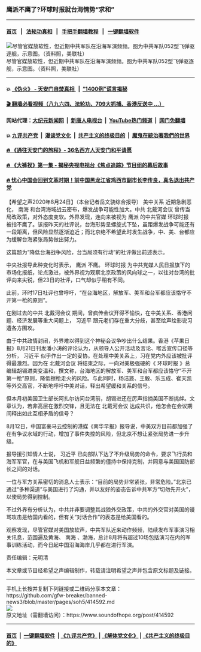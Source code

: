 ### 鹰派不鹰了?环球时报就台海情势“求和”
------------------------

#### [首页](https://github.com/gfw-breaker/banned-news3/blob/master/README.md) &nbsp;&nbsp;|&nbsp;&nbsp; [法轮功真相](https://github.com/begood0513/basic/blob/master/README.md)  &nbsp;&nbsp;|&nbsp;&nbsp; [手把手翻墙教程](https://github.com/gfw-breaker/guides/wiki)  &nbsp;&nbsp;|&nbsp;&nbsp; [一键翻墙软件](https://github.com/gfw-breaker/nogfw/blob/master/README.md)  



<div><img alt="尽管官媒放软性，但近期中共军队在沿海军演频频。图为中共军队052型飞弹驱逐舰，示意图。（资料照，美联社）" src="https://img.soundofhope.org/2020-08/phpljq4pi-1598270592211.jpg"/>
<br/><figcaption class="caption">
 尽管官媒放软性，但近期中共军队在沿海军演频频。图为中共军队052型飞弹驱逐舰，示意图。（资料照，美联社）
</figcaption></div><hr/>

#### 💥 [《伪火》 - 天安门自焚真相 ](http://141.164.51.119:10000/videos/blog/weihuo.html)&nbsp; |&nbsp; [“1400例”谎言揭秘  ](http://141.164.51.119:10000/videos/blog/jiexi1400.html)

#### [ 🎬  翻墙必看视频（八九六四、法轮功、709大抓捕、香港反送中 ...）](https://github.com/gfw-breaker/links/blob/master/banned.md)

#### 网站代理：[大纪元新闻网](http://167.172.10.89:10080/gb/) &nbsp;|&nbsp; [新唐人电视台](http://167.172.10.89:8808/gb/)  &nbsp;|&nbsp; [YouTube热门频道](http://158.247.203.241/youtube.html) &nbsp;|&nbsp; [网门免翻墙](http://158.247.203.241:11000/show.aspx?name=ogHome)

#### 💥 [九评共产党](http://141.164.51.119:10000/videos/res/jiuping/)&nbsp; |&nbsp; [漫谈党文化](http://141.164.51.119:10000/videos/res/mtdwh/)&nbsp; |&nbsp; [共产主义的终极目的](http://141.164.51.119:10000/videos/res/zjmd/)&nbsp; |&nbsp; [魔鬼在統治著我們的世界](http://141.164.51.119:10000/videos/res/TheSpecter/)  

#### [ 🔥  《通往天安门的旅程》- 36名西方人天安门和平请愿](http://141.164.51.119:10000/videos/news/../legend/index.html)

#### [ 🔥  《大裤衩》第一集 - 揭秘央视电视台《焦点追踪》节目组的幕后故事](http://141.164.51.119:10000/videos/news/../res/big-shorts/index.html)

#### [ 🔥  忧心中国会回到文革时期！前中国黑龙江省鸡西市副市长李传良，真名退出共产党](http://141.164.51.119:10000/videos/news/quit01.html)

<div><div class="Content__Wrapper sc-1bvya0-0 grZQxZ">
 <p class="meta-top">
  <span class="meta">
   【希望之声2020年8月24日】（本台记者岳文骁综合报导）
  </span>
  <ok href="/term/3103">
   美中关系
  </ok>
  近期急剧恶化，
  <ok href="/term/1506">
   南海
  </ok>
  和台湾海域战云密布，爆发战争可能性加大。中共
  <ok href="/term/1117">
   北戴河会议
  </ok>
  曾传当局改政策，对外态度变软。外界发现，连向来被视为
  <ok href="/term/14872">
   鹰派
  </ok>
  的中共官媒
  <ok href="/term/1266">
   环球时报
  </ok>
  被指不鹰了。该报昨天的社评说，台海形势呈螺旋式下坠，虽距爆发战争可能还有一段距离，但风险显然逐渐迫近；而北京绝不希望此时发生战争，中、美、台都应为缓解台海紧张局势做出努力。
 </p>
 <p>
  这篇题为“降低台海战争风险，台当局须有行动”的社评做出前述表示。
 </p>
 <div class="AD_Embed__Wrap-sc-1xslmin-0 igMuqX module desktop">
  <div>
  </div>
 </div>
 <p>
  中央社报导此种变化时表示，
  <ok href="/term/14872">
   鹰派
  </ok>
  不鹰。
  <ok href="/term/1266">
   环球时报
  </ok>
  为中共党媒人民日报旗下的市场化报纸，论点激进，被外界视为观察北京政策的风向球之一，以往对台湾的批评向来尖锐，但23日的社评，口气却似乎稍有不同。
 </p>
 <p>
  此前，环时17日社评也曾呼吁，“在台海地区，解放军、美军和台军都应该恪守不开第一枪的原则”。
 </p>
 <p>
  在刚过去的中共
  <ok href="/term/1117">
   北戴河会议
  </ok>
  期间，曾疯传会议开得不愉快，在中美关系、香港问题、经济发展等重大问题上，
  <ok href="/term/1063">
   习近平
  </ok>
  跟元老们存在重大分歧，甚至绘声绘影说习遭各方围攻。
 </p>
 <p>
  由于中共政情封闭，外界难以得到这个神秘会议争吵出什么结果。香港《苹果日报》8月21日刊发潘小涛的评论认为，从领导人公开活动及言论、喉舌宣传口径等分析，
  <ok href="/term/1063">
   习近平
  </ok>
  似乎作出一定的妥协。在处理中美关系上，习在党内外应该被批评得最激烈。因为在
  <ok href="/term/1117">
   北戴河会议
  </ok>
  将结束之际，一向对美极强硬的《
  <ok href="/term/1266">
   环球时报
  </ok>
  》总编辑胡锡进突变温和，撰文称，台海地区的解放军、美军和台军都应该恪守“不开第一枪”原则，降低擦枪走火的风险。与此同时，杨洁篪、王毅、乐玉成、崔天凯等外交高官，不断地呼吁中美对话，释出希望缓和关系的信号。
 </p>
 <p>
  但本月初美国卫生部长阿扎尔访问台湾前，胡锡进还在厉声指摘美国不断挑衅。文章认为，若非高层在激烈交锋，且无法在
  <ok href="/term/1117">
   北戴河会议
  </ok>
  达成共识，他怎会在会议期间释出如此互相矛盾的信号？
 </p>
 <p>
  8月12日，中国富豪马云控制的港媒《南华早报》报导说，中美双方目前都加强了在有争议水域的行动，增加了事件失控的风险，但北京不想让紧张局势进一步升级。
 </p>
 <p>
  报导援引知情人士说，
  <ok href="/term/1063">
   习近平
  </ok>
  已向部队下达了不升级局势的命令，要求飞行员和海军军官，在与美国飞机和军舰日益频繁的僵持中保持克制，并同意与美国国防部长之间的对话。
 </p>
 <p>
  一位与军方关系密切的消息人士表示：“目前的局势非常紧张，非常危险。”北京已通过“多种渠道”与美国进行了沟通，并以友好的姿态告诉中共军方“切勿先开火”，以使局势得到控制。
 </p>
 <p>
  不过外界有分析认为，中共并非要调整其战狼外交政策，中共的外交官对美国的谩骂攻击是给国内看的，但有关“对话合作”的表态是给美国看的。
 </p>
 <p>
  观察发现，尽管官媒对美国放软声，中共军队近来动作频频，陆续发布军事演习相关讯息，范围遍及黄海、
  <ok href="/term/1506">
   南海
  </ok>
  、渤海，总计8月将有超过10场包括演习在内的军事训练活动，而今日起中国沿海海岸几乎都在进行军演。
 </p>
 <p class="meta-btm">
  责任编辑：元明清
 </p>
 <p class="meta-btm">
  本文章或节目经希望之声编辑制作，转载请注明希望之声并包含原文标题及链接。
 </p>
</div>
</div>
<hr/>
手机上长按并复制下列链接或二维码分享本文章：<br/>
https://github.com/gfw-breaker/banned-news3/blob/master/pages/soh5/414592.md <br/>
<a href='https://github.com/gfw-breaker/banned-news3/blob/master/pages/soh5/414592.md'><img src='https://github.com/gfw-breaker/banned-news3/blob/master/pages/soh5/414592.md.png'/></a> <br/>
原文地址（需翻墙访问）：https://www.soundofhope.org/post/414592


------------------------
#### [首页](https://github.com/gfw-breaker/banned-news3/blob/master/README.md) &nbsp;|&nbsp; [一键翻墙软件](https://github.com/gfw-breaker/nogfw/blob/master/README.md) &nbsp;| [《九评共产党》](https://github.com/gfw-breaker/9ping.md/blob/master/README.md#九评之一评共产党是什么) | [《解体党文化》](https://github.com/gfw-breaker/jtdwh.md/blob/master/README.md) | [《共产主义的终极目的》](https://github.com/gfw-breaker/gczydzjmd.md/blob/master/README.md)


<img src='http://gfw-breaker.win/banned-news3/pages/soh5/414592.md' width='0px' height='0px'/>